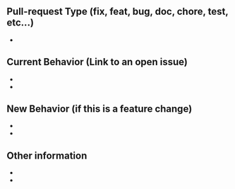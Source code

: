 ## Pull-request Type (fix, feat, bug, doc, chore, test, etc...) 

- 

## Current Behavior (Link to an open issue)

-
-

## New Behavior (if this is a feature change)

-
-

## Other information

-
-
